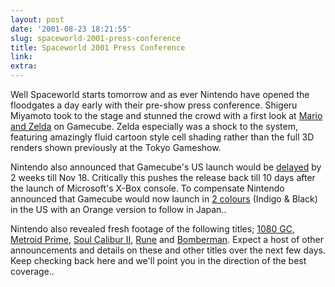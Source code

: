 ```yaml
---
layout: post
date: '2001-08-23 18:21:55'
slug: spaceworld-2001-press-conference
title: Spaceworld 2001 Press Conference
link: 
extra: 
---
```


Well Spaceworld starts tomorrow and as ever Nintendo have opened the floodgates a day early with their pre-show press conference. Shigeru Miyamoto took to the stage and stunned the crowd with a first look at [Mario and Zelda](http://cube.ign.com/news/37665.html) on Gamecube. Zelda especially was a shock to the system, featuring amazingly fluid cartoon style cell shading rather than the full 3D renders shown previously at the Tokyo Gameshow. 

Nintendo also announced that Gamecube's US launch would be [delayed](http://cube.ign.com/news/37654.html) by 2 weeks till Nov 18. Critically this pushes the release back till 10 days after the launch of Microsoft's X-Box console. To compensate Nintendo announced that Gamecube would now launch in [2 colours](http://media.cloudchaser.com/nintendo/events/sw2k1/pressevent/PressConference01.jpg) (Indigo & Black) in the US with an Orange version to follow in Japan..

Nintendo also revealed fresh footage of the following titles; [1080 GC](http://cubemovies.ign.com/media/space2k1/pressmovies/1080.mov), [Metroid Prime](http://cubemovies.ign.com/media/space2k1/pressmovies/metroid.mov), [Soul Calibur II](http://cube.ign.com/news/37666.html), [Rune](http://cubemovies.ign.com/media/space2k1/pressmovies/rune.mov) and [Bomberman](http://cubemovies.ign.com/media/space2k1/pressmovies/bomberman.mov). Expect a host of other announcements and details on these and other titles over the next few days. Keep checking back here and we'll point you in the direction of the best coverage..